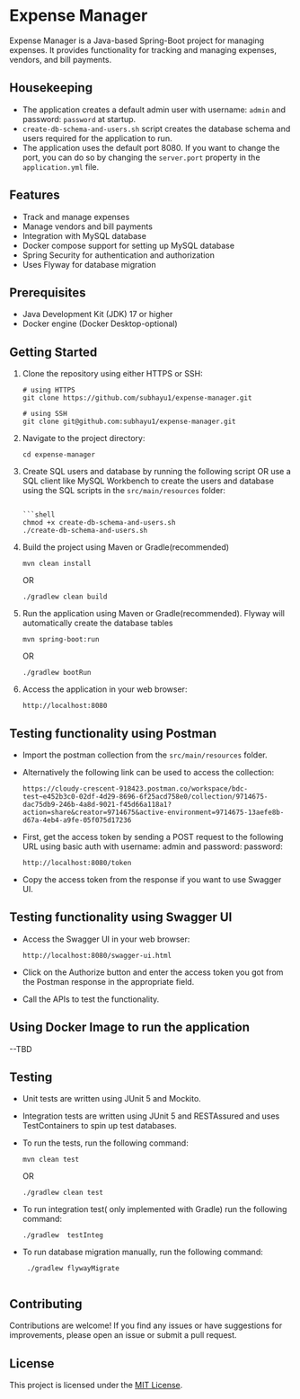 # Expense Manager

Expense Manager is a Java-based Spring-Boot project for managing expenses.
It provides functionality for tracking and managing expenses, vendors, and bill payments.

## Housekeeping
- The application creates a default admin user with username: `admin` and password: `password` at startup.
- `create-db-schema-and-users.sh` script creates the database schema and users required for the application to run.
- The application uses the default port 8080. If you want to change the port, you can do so by changing the `server.port` property in the `application.yml` file.

## Features

- Track and manage expenses
- Manage vendors and bill payments
- Integration with MySQL database
- Docker compose support for setting up MySQL database
- Spring Security for authentication and authorization
- Uses Flyway for database migration

## Prerequisites

- Java Development Kit (JDK) 17 or higher
- Docker engine (Docker Desktop-optional)
## Getting Started

1. Clone the repository using either HTTPS or SSH:

    ```shell
    # using HTTPS
    git clone https://github.com/subhayu1/expense-manager.git

    # using SSH
    git clone git@github.com:subhayu1/expense-manager.git
    ```

2. Navigate to the project directory:

    ```shell
    cd expense-manager
    ```

3. Create SQL users and database by running the following script 
    OR use a SQL client like MySQL Workbench to create the users
    and database using the SQL scripts in the `src/main/resources` folder:

    ```shell

    ```shell
    chmod +x create-db-schema-and-users.sh
    ./create-db-schema-and-users.sh
    ```
4. Build the project using Maven or Gradle(recommended)

    ```shell
    mvn clean install
    ```
    OR
    ```shell
    ./gradlew clean build
    ```

5. Run the application using Maven or Gradle(recommended). 
   Flyway will automatically create the database tables

    ```shell
    mvn spring-boot:run
    ```
    OR
    ```shell
    ./gradlew bootRun
    ```

6. Access the application in your web browser:

    ```
    http://localhost:8080
    ```

## Testing functionality using Postman
- Import the postman collection from the `src/main/resources` folder.
- Alternatively the following link can be used to access the collection:
    ```
  https://cloudy-crescent-918423.postman.co/workspace/bdc-test~e452b3c0-02df-4d29-8696-6f25acd758e0/collection/9714675-dac75db9-246b-4a8d-9021-f45d66a118a1?action=share&creator=9714675&active-environment=9714675-13aefe8b-d67a-4eb4-a9fe-05f075d17236
    ```
- First, get the access token by sending a POST request to the following URL using basic auth with username: admin and password: password:

    ```
    http://localhost:8080/token
    ```

- Copy the access token from the response if you want to use Swagger UI.

## Testing functionality using Swagger UI
- Access the Swagger UI in your web browser:

    ```
    http://localhost:8080/swagger-ui.html
    ```

- Click on the Authorize button and enter the access token you got from the Postman response in the appropriate field.
- Call the APIs to test the functionality.

## Using Docker Image to run the application
--TBD

## Testing
- Unit tests are written using JUnit 5 and Mockito.
- Integration tests are written using JUnit 5 
 and RESTAssured and uses TestContainers to spin up test databases.
- To run the tests, run the following command:

    ```shell
    mvn clean test
    ```
    OR
    ```shell
    ./gradlew clean test
    ```
- To run integration test( only implemented with Gradle) run the following command:

    ```shell
    ./gradlew  testInteg
    ```
- To run database migration manually, run the following command:
 
   ```shell
    ./gradlew flywayMigrate
    
    ```
## Contributing

Contributions are welcome! If you find any issues or have suggestions for improvements, please open an issue or submit a pull request.

## License

This project is licensed under the [MIT License](LICENSE).
